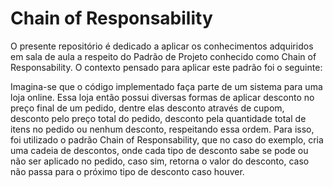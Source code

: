 # Chain of Responsability
<div>
  <p>O presente repositório é dedicado a aplicar os conhecimentos adquiridos em sala de aula a respeito do Padrão de Projeto conhecido como Chain of Responsability. O contexto pensado para aplicar este padrão foi o seguinte:</p>

  <p>Imagina-se que o código implementado faça parte de um sistema para uma loja online. Essa loja então possui diversas formas de aplicar desconto no preço final de um pedido, dentre elas desconto através de cupom, desconto pelo preço total do pedido, desconto pela quantidade total de itens no pedido ou nenhum desconto, respeitando essa ordem. Para isso, foi utilizado o padrão Chain of Responsability, que no caso do exemplo, cria uma cadeia de descontos, onde cada tipo de desconto sabe se pode ou não ser aplicado no pedido, caso sim, retorna o valor do desconto, caso não passa para o próximo tipo de desconto caso houver.</p>
</div>
